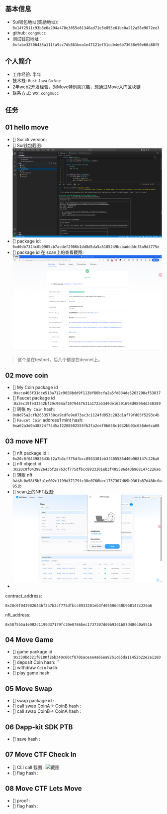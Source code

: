 

## 基本信息
- Sui钱包地址(奖励地址): `0x14f2511c93b8e6a294a478e3855e81346ad71e5e855e61bc0a212a58e9072ee3`
- github: `congmucc`
- 测试钱包地址：`0xfabe32506438a111fa9cc7db561bea1e47121ef51cdb4e6b73658e90e60a88f5`

## 个人简介
- 工作经验: 半年
- 技术栈: `Rust` `Java` `Go` `Vue`
- 2年web2开发经验，对Move特别感兴趣，想通过Move入门区块链
- 联系方式: wx: `congmucc`

## 任务

##   01 hello move
- [] Sui cli version:
- [] Sui钱包截图: ![Sui钱包截图](./images/task1_success.png)
- [] package id: `0xd0db7324c0b9905cb7acdef2906b1dd8d5da5a5105249bcbaddddcf8a9d3775e`
- [] package id 在 scan上的查看截图:![Scan截图](./images/task1.png)
> 这个是在testnet，后几个都是在devnet上。

##   02 move coin
- [] My Coin package id :`0xcce465f31dce513a712c9058bdd9f113bf80bcfa2a5fd834de5263298af53837`
- [] Faucet package id :`0x3ec19fe33342bf29c904af3079447631a172ab349de16391698d98954d240389`
- [] 转账 `My Coin` hash: `0x8d75a2cfb26535750ca9cdfe9e073ac3c1124fd053c282d1af79fd05f5293c4b`
- [] `Faucet Coin` address1 mint hash: `0xa62a3d0a38824f7445af2288502555fb2fa2cef0b658c1632bb03c656de6ca00`

##   03 move NFT
- [] nft package id : `0x20c0f043982643bf2a7b3cf775dfbcc8933301eb3f405586d40b968147c226a6`
- [] nft object id :`0x20c0f043982643bf2a7b3cf775dfbcc8933301eb3f405586d40b968147c226a6`
- [] 转账 nft  hash:`0x58f5b5a1e002c1199d37179fc30e0766bec1737307d69b9361b87d486c0a951b`
- [] scan上的NFT截图:![Scan截图](./images/task3_success.png)
- 
contract_address:
```hash
0x20c0f043982643bf2a7b3cf775dfbcc8933301eb3f405586d40b968147c226a6
```

nft_address:
```hash
0x58f5b5a1e002c1199d37179fc30e0766bec1737307d69b9361b87d486c0a951b
```


##   04 Move Game
- [] game package id :`0x330bd321f8180f26b340c60cf8706aceaa4a66ea92b1c65da11452b22e2a1180`
- [] deposit Coin hash: ``
- [] withdraw `Coin` hash:
- [] play game hash:

##   05 Move Swap
- [] swap package id :
- [] call swap CoinA-> CoinB  hash :
- [] call swap CoinB-> CoinA  hash :

##   06 Dapp-kit SDK PTB
- [] save hash :

##   07 Move CTF Check In
- [] CLI call 截图 : ![截图](./images/你的图片地址)
- [] flag hash :

##   08 Move CTF Lets Move
- [] proof :
- [] flag hash :

